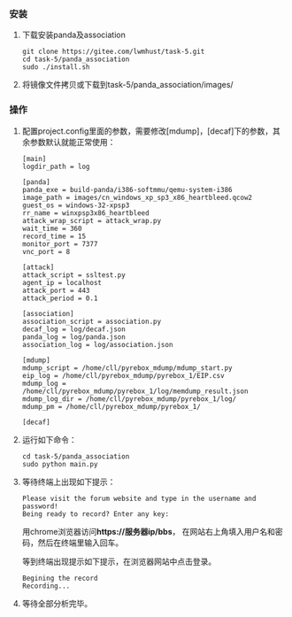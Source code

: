 ### 安装

1. 下载安装panda及association

   ```shell
   git clone https://gitee.com/lwmhust/task-5.git
   cd task-5/panda_association
   sudo ./install.sh
   ```
2. 将镜像文件拷贝或下载到task-5/panda_association/images/

### 操作

1. 配置project.config里面的参数，需要修改[mdump]，[decaf]下的参数，其余参数默认就能正常使用：

   ```
   [main]
   logdir_path = log
   
   [panda]
   panda_exe = build-panda/i386-softmmu/qemu-system-i386
   image_path = images/cn_windows_xp_sp3_x86_heartbleed.qcow2
   guest_os = windows-32-xpsp3
   rr_name = winxpsp3x86_heartbleed
   attack_wrap_script = attack_wrap.py
   wait_time = 360
   record_time = 15
   monitor_port = 7377
   vnc_port = 8
   
   [attack]
   attack_script = ssltest.py
   agent_ip = localhost
   attack_port = 443
   attack_period = 0.1
   
   [association]
   association_script = association.py
   decaf_log = log/decaf.json
   panda_log = log/panda.json
   association_log = log/association.json
   
   [mdump]
   mdump_script = /home/cll/pyrebox_mdump/mdump_start.py
   eip_log = /home/cll/pyrebox_mdump/pyrebox_1/EIP.csv
   mdump_log = /home/cll/pyrebox_mdump/pyrebox_1/log/memdump_result.json
   mdump_log_dir = /home/cll/pyrebox_mdump/pyrebox_1/log/
   mdump_pm = /home/cll/pyrebox_mdump/pyrebox_1/
   
   [decaf]
   ```

2. 运行如下命令：

   ```shell
   cd task-5/panda_association
   sudo python main.py
   ```

3. 等待终端上出现如下提示：

   ```
   Please visit the forum website and type in the username and password!
   Being ready to record? Enter any key: 
   ```

   用chrome浏览器访问**https://服务器ip/bbs**， 在网站右上角填入用户名和密码，然后在终端里输入回车。

   等到终端出现提示如下提示，在浏览器网站中点击登录。

   ```
   Begining the record
   Recording...
   ```

4. 等待全部分析完毕。